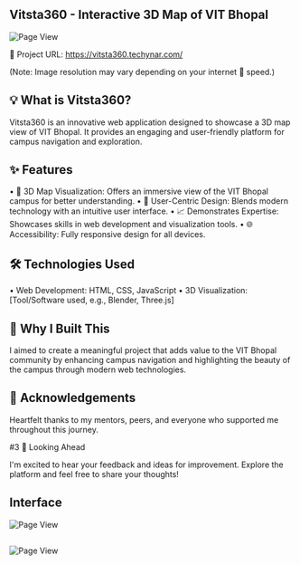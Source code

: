 ## Vitsta360 - Interactive 3D Map of VIT Bhopal
![Page View](https://github.com/SameerKumar24042004/VITsta360/blob/main/VITsta360%20videos/1.gif)

🔗 Project URL: https://vitsta360.techynar.com/

(Note: Image resolution may vary depending on your internet 🛜 speed.)



## 💡 What is Vitsta360?

Vitsta360 is an innovative web application designed to showcase a 3D map view of VIT Bhopal. It provides an engaging and user-friendly platform for campus navigation and exploration.

 

## ✨ Features

•	📌 3D Map Visualization: Offers an immersive view of the VIT Bhopal campus for better understanding.
•	🎨 User-Centric Design: Blends modern technology with an intuitive user interface.
•	📈 Demonstrates Expertise: Showcases skills in web development and visualization tools.
•	🌐 Accessibility: Fully responsive design for all devices.



## 🛠️ Technologies Used

•	Web Development: HTML, CSS, JavaScript
•	3D Visualization: [Tool/Software used, e.g., Blender, Three.js]



## 🌟 Why I Built This

I aimed to create a meaningful project that adds value to the VIT Bhopal community by enhancing campus navigation and highlighting the beauty of the campus through modern web technologies.



## 🙌 Acknowledgements

Heartfelt thanks to my mentors, peers, and everyone who supported me throughout this journey.


#3 📣 Looking Ahead

I'm excited to hear your feedback and ideas for improvement. Explore the platform and feel free to share your thoughts!

## Interface 
![Page View](https://github.com/SameerKumar24042004/VITsta360/blob/main/VITsta360%20videos/2.gif)
##
![Page View](https://github.com/SameerKumar24042004/VITsta360/blob/main/VITsta360%20videos/3.gif)
